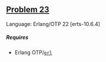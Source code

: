 ## [Problem 23](https://projecteuler.net/problem=23)

Language: Erlang/OTP 22 [erts-10.6.4]

##### Requires

- Erlang OTP/[`erl`](https://erlang.org/doc/installation_guide/INSTALL.html)
